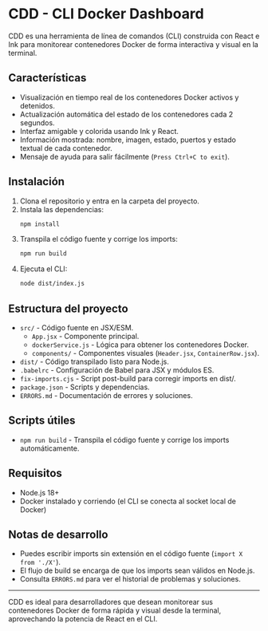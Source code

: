 # CDD - CLI Docker Dashboard

CDD es una herramienta de línea de comandos (CLI) construida con React e Ink para monitorear contenedores Docker de forma interactiva y visual en la terminal.

## Características
- Visualización en tiempo real de los contenedores Docker activos y detenidos.
- Actualización automática del estado de los contenedores cada 2 segundos.
- Interfaz amigable y colorida usando Ink y React.
- Información mostrada: nombre, imagen, estado, puertos y estado textual de cada contenedor.
- Mensaje de ayuda para salir fácilmente (`Press Ctrl+C to exit`).

## Instalación
1. Clona el repositorio y entra en la carpeta del proyecto.
2. Instala las dependencias:
   ```bash
   npm install
   ```
3. Transpila el código fuente y corrige los imports:
   ```bash
   npm run build
   ```
4. Ejecuta el CLI:
   ```bash
   node dist/index.js
   ```

## Estructura del proyecto
- `src/` - Código fuente en JSX/ESM.
  - `App.jsx` - Componente principal.
  - `dockerService.js` - Lógica para obtener los contenedores Docker.
  - `components/` - Componentes visuales (`Header.jsx`, `ContainerRow.jsx`).
- `dist/` - Código transpilado listo para Node.js.
- `.babelrc` - Configuración de Babel para JSX y módulos ES.
- `fix-imports.cjs` - Script post-build para corregir imports en dist/.
- `package.json` - Scripts y dependencias.
- `ERRORS.md` - Documentación de errores y soluciones.

## Scripts útiles
- `npm run build` - Transpila el código fuente y corrige los imports automáticamente.

## Requisitos
- Node.js 18+
- Docker instalado y corriendo (el CLI se conecta al socket local de Docker)

## Notas de desarrollo
- Puedes escribir imports sin extensión en el código fuente (`import X from './X'`).
- El flujo de build se encarga de que los imports sean válidos en Node.js.
- Consulta `ERRORS.md` para ver el historial de problemas y soluciones.

---

CDD es ideal para desarrolladores que desean monitorear sus contenedores Docker de forma rápida y visual desde la terminal, aprovechando la potencia de React en el CLI.
